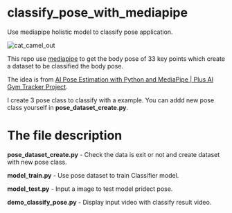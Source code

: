 # classify_pose_with_mediapipe
Use mediapipe holistic model to classify pose application.  

![cat_camel_out](https://user-images.githubusercontent.com/19554347/129997232-cf2d084e-b8d0-417b-9885-b2895689bee6.gif)   

This repo use [mediapipe](https://github.com/google/mediapipe) to get the body pose of 33 key points which create a dataset to be classified the body pose.  

The idea is from [AI Pose Estimation with Python and MediaPipe | Plus AI Gym Tracker Project](https://youtu.be/06TE_U21FK4).   

I create 3 pose class to classify with a example. You can addd new pose class yourself in **pose_dataset_create.py**.

# The file description

**pose_dataset_create.py** - Check the data is exit or not and create dataset with new pose class.   

**model_train.py** - Use pose dataset to train Classifier model.

**model_test.py** - Input a image to test model pridect pose.

**demo_classify_pose.py** - Display input video with classify result video.



